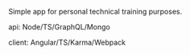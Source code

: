 Simple app for personal technical training purposes.

api: Node/TS/GraphQL/Mongo

client: Angular/TS/Karma/Webpack
